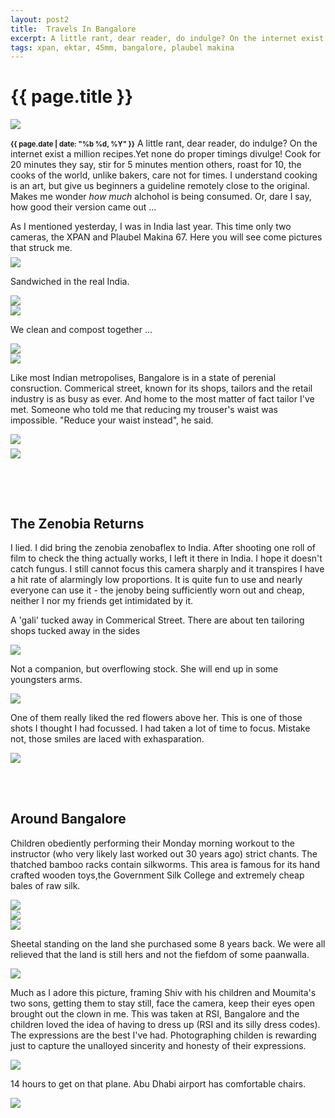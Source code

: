 ```yaml
---
layout: post2
title:  Travels In Bangalore
excerpt: A little rant, dear reader, do indulge? On the internet exist a 
tags: xpan, ektar, 45mm, bangalore, plaubel makina
---
```


<div class="row">
<div class="col-lg-8 col-xs-10 col-lg-offset-2 col-xs-offset-1">
<h1> {{ page.title }} </h1>
</div></div>

<div class="row" style="margin:0;padding:0;margin-top:0.5em;margin-bottom:0.5em;">
<a href="https://docs.google.com/uc?id=0B6d70FmpKIi1eVlzQ0FaVzVPX1U"><img  class='bannerimg' src="https://docs.google.com/uc?id=0B6d70FmpKIi1eVlzQ0FaVzVPX1U"></a>
</div>


<div class="row">
<div class="col-lg-8 col-xs-10 col-lg-offset-2 col-xs-offset-1">
<div class="col-md-10 col-md-offset-1">
<p><b style='font-size:80%;'>{{ page.date | date: "%b %d, %Y" }}</b>
A little rant, dear reader, do indulge? On the internet exist a million recipes.Yet none do proper timings
divulge! Cook for 20 minutes they say, stir for 5 minutes mention others, roast for 10, the cooks of the world, unlike 
bakers, care not for times. I understand cooking is an art, but give us beginners a guideline remotely close to the original. Makes me wonder <i>how much</i> alchohol is being consumed. Or, dare I say, how good their version came out ...
</p>
As I mentioned yesterday, I was in India last year. This time only two cameras, the XPAN and Plaubel Makina 67. 
Here you will see come pictures that struck me. 
</div>
</div></div>







<div class="row">
<div class="col-lg-8 col-xs-10 col-lg-offset-2 col-xs-offset-1">
<div id="demo6" class="flex-images" style="padding-top:0.5em;">

<div class="item" data-w="2300" data-h="1032">
	<div class="img"><a href="https://docs.google.com/uc?id=0B6d70FmpKIi1S2N4amJUX3Z3cUU"><img src="https://docs.google.com/uc?id=0B6d70FmpKIi1V0pkMTNDN2hWSm8" data-src="https://docs.google.com/uc?id=0B6d70FmpKIi1ejhOY2xIU0t5VUU"></a></div>
</div>

<div class="col-md-10 col-md-offset-1">
<p> Sandwiched in the real India. 
</p></div>

<div class="item" data-w="2300" data-h="1043">
	<div class="img"><a href="https://docs.google.com/uc?id=0B6d70FmpKIi1TmdmT1Z4bjYtWUk"><img src="https://docs.google.com/uc?id=0B6d70FmpKIi1V0pkMTNDN2hWSm8" data-src="https://docs.google.com/uc?id=0B6d70FmpKIi1TmVJa2hpVF91UG8"></a></div>
</div>




<div class="item" data-w="2300" data-h="1024" data-solo="y">
	<div class="img"><a href="https://docs.google.com/uc?id=0B6d70FmpKIi1cGprT3NUcjBLajQ"><img src="https://docs.google.com/uc?id=0B6d70FmpKIi1V0pkMTNDN2hWSm8" data-src="https://docs.google.com/uc?id=0B6d70FmpKIi1YWVTc2QzeW1ycXM"></a></div>
</div>

<div class="col-md-10 col-md-offset-1">
<p> We clean and compost together ... 
</p></div>

<div class="item" data-w="2299" data-h="1032" data-solo="y">
	<div class="img"><a href="https://docs.google.com/uc?id=0B6d70FmpKIi1WHVHYVViQkVkZ00"><img src="https://docs.google.com/uc?id=0B6d70FmpKIi1V0pkMTNDN2hWSm8" data-src="https://docs.google.com/uc?id=0B6d70FmpKIi1SjNNZXdCQUZyZ0E"></a></div>
</div>


<div class="item" data-w="2300" data-h="1027" data-solo="y">
	<div class="img"><a href="https://docs.google.com/uc?id=0B6d70FmpKIi1YmVzMzlmQTN0c0E"><img src="https://docs.google.com/uc?id=0B6d70FmpKIi1V0pkMTNDN2hWSm8" data-src="https://docs.google.com/uc?id=0B6d70FmpKIi1enFrTHlFVHhXczQ"></a></div>
</div>

<div class="col-md-10 col-md-offset-1">
<p> Like most Indian metropolises, Bangalore is in a state of perenial consruction. Commerical street, known 
for its shops, tailors and the retail industry is as busy as ever. And home to the most matter of fact tailor I've met.
Someone who told me that reducing my trouser's waist was impossible. "Reduce your waist instead", he said.
</p></div>


<div class="item" data-w="2300" data-h="1033" data-solo="y">
	<div class="img"><a href="https://docs.google.com/uc?id=0B6d70FmpKIi1LTlHWHRVMXlGS0k"><img src="https://docs.google.com/uc?id=0B6d70FmpKIi1V0pkMTNDN2hWSm8" data-src="https://docs.google.com/uc?id=0B6d70FmpKIi1MDh4NldqdzBTamM"></a></div>
</div>

</div></div></div>

<div class="row" style="margin:0;padding:0;margin-top:0.5em;margin-bottom:0.5em;">
<a href="https://docs.google.com/uc?id=0B6d70FmpKIi1b0xiYTRKcnFjSGM"><img  class='bannerimg' src="https://docs.google.com/uc?id=0B6d70FmpKIi1b0xiYTRKcnFjSGM"></a>
</div>



<div class="row">
<div class="col-lg-8 col-xs-10 col-lg-offset-2 col-xs-offset-1">
<div id="demo7" class="flex-images" style="padding-top:0.5em;">

<br/><br/>
<h2> The Zenobia Returns</h2>
<p> I lied. I did bring the zenobia zenobaflex to India. After shooting one roll of film to check
the thing actually works, I left it there in India. I hope it doesn't catch fungus. I still cannot focus this camera sharply and it transpires I have a hit rate of alarmingly low proportions. It is quite fun to use and nearly everyone can use it - the jenoby being sufficiently worn out and cheap, neither I nor my friends get intimidated by it.
</p>


<p> A 'gali' tucked away in Commerical Street. There are about ten tailoring shops tucked away in the sides</p>
<div class="item" data-w="1000" data-h="1225" data-solo="y">
	<div class="img"><a href="https://docs.google.com/uc?id=0B6d70FmpKIi1TUVZdmRocHhMNG8"><img src="https://docs.google.com/uc?id=0B6d70FmpKIi1V0pkMTNDN2hWSm8" data-src="https://docs.google.com/uc?id=0B6d70FmpKIi1dXF4NnFyVUUyT0E"></a></div>
</div>

<p> Not a companion, but overflowing stock. She will end up in some youngsters arms.</p>

<div class="item" data-w="1000" data-h="1225" data-solo="y">
	<div class="img"><a href="https://docs.google.com/uc?id=0B6d70FmpKIi1dzVtWGx2TEZFUmM"><img src="https://docs.google.com/uc?id=0B6d70FmpKIi1V0pkMTNDN2hWSm8" data-src="https://docs.google.com/uc?id=0B6d70FmpKIi1YUs0ZHhPNTF0Mzg"></a></div>
</div>


<p> One of them really liked the red flowers above her. This is one of those shots I thought I had focussed.
I had taken a lot of time to focus. Mistake not,  those smiles are laced with exhasparation.
<p>
<div class="item" data-w="1000" data-h="1225" data-solo="y">
	<div class="img"><a href="https://docs.google.com/uc?id=0B6d70FmpKIi1bkdHSG5hUlNzd0k"><img src="https://docs.google.com/uc?id=0B6d70FmpKIi1V0pkMTNDN2hWSm8" data-src="https://docs.google.com/uc?id=0B6d70FmpKIi1WjlvQ2RQdW5CX2M"></a></div>
</div>


<br/><br/>
<h2> Around Bangalore</h2>
<p> Children obediently performing their Monday morning workout to the instructor (who very likely last worked out 30 years ago) strict chants.
The thatched bamboo racks contain silkworms. This area is famous for its hand crafted wooden toys,the Government Silk College and extremely cheap bales of raw silk.
</p>

<div class="item" data-w="1000" data-h="1056">
	<div class="img"><a href="https://docs.google.com/uc?id=0B6d70FmpKIi1eFZ4Nkx2TERFb2M"><img src="https://docs.google.com/uc?id=0B6d70FmpKIi1V0pkMTNDN2hWSm8" data-src="https://docs.google.com/uc?id=0B6d70FmpKIi1dTk2dHhvcHIzUUU"></a></div>
</div>

<div class="item" data-w="1000" data-h="1056" data-solo="y">
	<div class="img"><a href="https://docs.google.com/uc?id=0B6d70FmpKIi1Zkh6ekh2ajNXT2s"><img src="https://docs.google.com/uc?id=0B6d70FmpKIi1V0pkMTNDN2hWSm8" data-src="https://docs.google.com/uc?id=0B6d70FmpKIi1LUNBU2xMVE1YWU0"></a></div>
</div>
<div class="item" data-w="816" data-h="1240" data-solo="y">
	<div class="img"><a href="https://docs.google.com/uc?id=0B6d70FmpKIi1MGMzdTAwMlRkUzg"><img src="https://docs.google.com/uc?id=0B6d70FmpKIi1V0pkMTNDN2hWSm8" data-src="https://docs.google.com/uc?id=0B6d70FmpKIi1ck5NdFFjOWpxbEU"></a></div>
</div>
<p>Sheetal standing on the land she purchased some 8 years back. We were all relieved that the land
is still hers and not the fiefdom of some paanwalla.
</p>

<div class="item" data-w="816" data-h="1240" data-solo="y">
	<div class="img"><a href="https://docs.google.com/uc?id=0B6d70FmpKIi1NzZCN3I3N2NvN0k"><img src="https://docs.google.com/uc?id=0B6d70FmpKIi1V0pkMTNDN2hWSm8" data-src="https://docs.google.com/uc?id=0B6d70FmpKIi1OVh1SWU5UjZ2T2c"></a></div>
</div>

<p>Much as I adore this picture, framing Shiv with his children and Moumita's two sons, getting them to stay still,
face the camera, keep their eyes open brought out the clown in me. This was taken at RSI, Bangalore and the children loved the idea of having to dress up (RSI and its silly dress codes). 
<br/>The expressions are the best I've had. Photographing childen is rewarding just to capture the unalloyed sincerity and honesty of their expressions.
</p>

<div class="item" data-w="1000" data-h="1054" data-solo="y">
	<div class="img"><a href="https://docs.google.com/uc?id=0B6d70FmpKIi1ZkJ1Qmg1N1hIWjQ"><img src="https://docs.google.com/uc?id=0B6d70FmpKIi1V0pkMTNDN2hWSm8" data-src="https://docs.google.com/uc?id=0B6d70FmpKIi1OHg3U19LamZkT0k"></a></div>
</div>

<p> 14 hours to get on that plane. Abu Dhabi airport has comfortable chairs.</p>
<div class="item" data-w="1000" data-h="1045" data-solo="y">
	<div class="img"><a href="https://docs.google.com/uc?id=0B6d70FmpKIi1VXRRYmx4SWdMWjg"><img src="https://docs.google.com/uc?id=0B6d70FmpKIi1V0pkMTNDN2hWSm8" data-src="https://docs.google.com/uc?id=0B6d70FmpKIi1NFdRUGhMbDdhcXM"></a></div>
</div>


</div></div></div>











<script>
$('#demo6').flexImages({ rowHeight:900 , truncate: 0});
$('#demo7').flexImages({ rowHeight:900 , truncate: 0});
</script>











<!-- Ends op most -->
